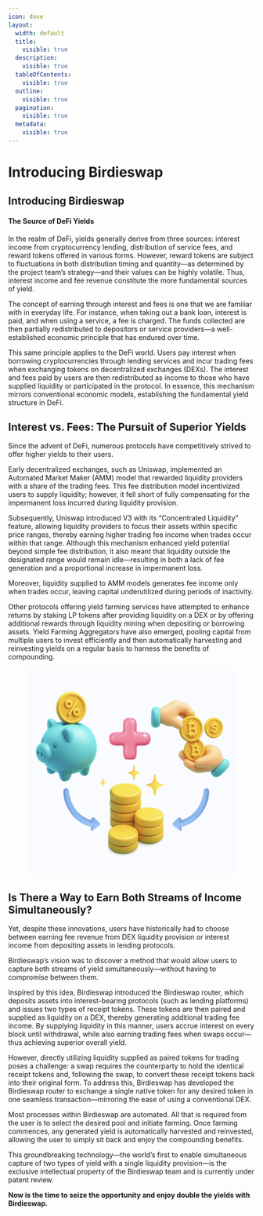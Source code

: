 ```yaml
---
icon: dove
layout:
  width: default
  title:
    visible: true
  description:
    visible: true
  tableOfContents:
    visible: true
  outline:
    visible: true
  pagination:
    visible: true
  metadata:
    visible: true
---
```


# Introducing Birdieswap

## Introducing Birdieswap

#### The Source of DeFi Yields

In the realm of DeFi, yields generally derive from three sources: interest income from cryptocurrency lending, distribution of service fees, and reward tokens offered in various forms. However, reward tokens are subject to fluctuations in both distribution timing and quantity—as determined by the project team’s strategy—and their values can be highly volatile. Thus, interest income and fee revenue constitute the more fundamental sources of yield.

The concept of earning through interest and fees is one that we are familiar with in everyday life. For instance, when taking out a bank loan, interest is paid, and when using a service, a fee is charged. The funds collected are then partially redistributed to depositors or service providers—a well-established economic principle that has endured over time.

This same principle applies to the DeFi world. Users pay interest when borrowing cryptocurrencies through lending services and incur trading fees when exchanging tokens on decentralized exchanges (DEXs). The interest and fees paid by users are then redistributed as income to those who have supplied liquidity or participated in the protocol. In essence, this mechanism mirrors conventional economic models, establishing the fundamental yield structure in DeFi.

## Interest vs. Fees: The Pursuit of Superior Yields

Since the advent of DeFi, numerous protocols have competitively strived to offer higher yields to their users.

Early decentralized exchanges, such as Uniswap, implemented an Automated Market Maker (AMM) model that rewarded liquidity providers with a share of the trading fees. This fee distribution model incentivized users to supply liquidity; however, it fell short of fully compensating for the impermanent loss incurred during liquidity provision.

Subsequently, Uniswap introduced V3 with its “Concentrated Liquidity” feature, allowing liquidity providers to focus their assets within specific price ranges, thereby earning higher trading fee income when trades occur within that range. Although this mechanism enhanced yield potential beyond simple fee distribution, it also meant that liquidity outside the designated range would remain idle—resulting in both a lack of fee generation and a proportional increase in impermanent loss.

Moreover, liquidity supplied to AMM models generates fee income only when trades occur, leaving capital underutilized during periods of inactivity.

Other protocols offering yield farming services have attempted to enhance returns by staking LP tokens after providing liquidity on a DEX or by offering additional rewards through liquidity mining when depositing or borrowing assets. Yield Farming Aggregators have also emerged, pooling capital from multiple users to invest efficiently and then automatically harvesting and reinvesting yields on a regular basis to harness the benefits of compounding.

<figure><img src="../../.gitbook/assets/Birdieswap_Dual_Yields.png" alt=""><figcaption></figcaption></figure>

## Is There a Way to Earn Both Streams of Income Simultaneously?

Yet, despite these innovations, users have historically had to choose between earning fee revenue from DEX liquidity provision or interest income from depositing assets in lending protocols.

Birdieswap’s vision was to discover a method that would allow users to capture both streams of yield simultaneously—without having to compromise between them.

Inspired by this idea, Birdieswap introduced the Birdieswap router, which deposits assets into interest-bearing protocols (such as lending platforms) and issues two types of receipt tokens. These tokens are then paired and supplied as liquidity on a DEX, thereby generating additional trading fee income. By supplying liquidity in this manner, users accrue interest on every block until withdrawal, while also earning trading fees when swaps occur—thus achieving superior overall yield.

However, directly utilizing liquidity supplied as paired tokens for trading poses a challenge: a swap requires the counterparty to hold the identical receipt tokens and, following the swap, to convert these receipt tokens back into their original form. To address this, Birdieswap has developed the Birdieswap router to exchange a single native token for any desired token in one seamless transaction—mirroring the ease of using a conventional DEX.

Most processes within Birdieswap are automated. All that is required from the user is to select the desired pool and initiate farming. Once farming commences, any generated yield is automatically harvested and reinvested, allowing the user to simply sit back and enjoy the compounding benefits.

This groundbreaking technology—the world’s first to enable simultaneous capture of two types of yield with a single liquidity provision—is the exclusive intellectual property of the Birdieswap team and is currently under patent review.

**Now is the time to seize the opportunity and enjoy double the yields with Birdieswap.**
